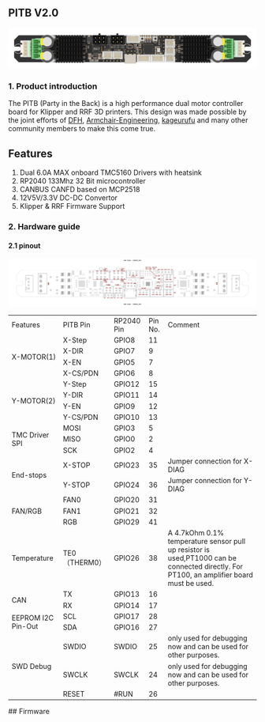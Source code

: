 ## PITB V2.0

![](PITB_V2_TOP.png)

### 1. Product introduction

The PITB (Party in the Back) is a high performance dual motor controller board for Klipper and RRF 3D printers.
This design was made possible by the joint efforts of [DFH](https://github.com/deepfriedheroin), [Armchair-Engineering](https://github.com/Armchair-Engineering), [kageurufu](Https://GitHub.com/kageurufu) and many other community members to make this come true.

## Features

1. Dual 6.0A MAX onboard TMC5160 Drivers with heatsink
2. RP2040 133Mhz 32 Bit microcontroller
3. CANBUS CANFD based on MCP2518
4. 12V5V/3.3V DC-DC Convertor
5. Klipper & RRF Firmware Support

### 2. Hardware guide

#### 2.1 pinout

![](assets/PITB_V2_pinout_00.jpg)

<table>
   <tr><td>Features</td><td>PITB Pin</td><td>RP2040 Pin</td><td>Pin No.</td><td>Comment</td></tr>
   <tr><td rowspan="4">X-MOTOR(1)</td><td>X-Step</td><td>GPIO8</td><td>11</td><td></td></tr>
   <tr><td>X-DIR</td><td>GPIO7</td><td>9</td><td></td></tr>
   <tr><td>X-EN</td><td>GPIO5</td><td>7</td><td></td></tr>
   <tr><td>X-CS/PDN</td><td>GPIO6</td><td>8</td><td></td></tr>
   <tr><td rowspan="4">Y-MOTOR(2)</td><td>Y-Step</td><td>GPIO12</td><td>15</td><td></td></tr>
   <tr><td>Y-DIR</td><td>GPIO11</td><td>14</td><td></td></tr>
   <tr><td>Y-EN</td><td>GPIO9</td><td>12</td><td></td></tr>
   <tr><td>Y-CS/PDN</td><td>GPIO10</td><td>13</td><td></td></tr>
   <tr><td rowspan="3">TMC Driver SPI </td><td>MOSI</td><td>GPIO3</td><td>5</td><td></td></tr>
   <tr><td>MISO</td><td>GPIO0</td><td>2</td><td></td></tr>
   <tr><td>SCK</td><td>GPIO2</td><td>4</td><td></td></tr>
   <tr><td rowspan="2">End-stops</td><td>X-STOP</td><td>GPIO23</td><td>35</td><td>Jumper connection for X-DIAG</td></tr>
   <tr><td>Y-STOP</td><td>GPIO24</td><td>36</td><td>Jumper connection for Y-DIAG</td></tr>
   <tr><td rowspan="3">FAN/RGB</td><td>FAN0</td><td>GPIO20</td><td>31</td><td></td></tr>
   </td><td>FAN1</td><td>GPIO21</td><td>32</td><td></td></tr>
   </td><td>RGB</td><td>GPIO29</td><td>41</td><td></td></tr>
   <tr><td rowspan="1">Temperature</td><td>TE0（THERM0）</td><td>GPIO26</td><td>38</td><td>A 4.7kOhm 0.1% temperature sensor pull up resistor is used,PT1000 can be connected directly. For PT100, an amplifier board must be used.</td></tr>
   <tr><td rowspan="2">CAN</td><td>TX</td><td>GPIO13</td><td>16</td><td></td></tr>
   <tr><td>RX</td><td>GPIO14</td><td>17</td><td></td></tr>
   <tr><td rowspan="2">EEPROM I2C Pin-Out</td><td>SCL</td><td>GPIO17</td><td>28</td><td></td></tr>
   <tr><td>SDA</td><td>GPIO16</td><td>27</td><td></td></tr>
   <tr><td rowspan="3">SWD Debug</td><td>SWDIO</td><td>SWDIO</td><td>25</td><td>only used for debugging now and can be used for other purposes.</td></tr>
   <tr><td>SWCLK</td><td>SWCLK</td><td>24</td><td>only used for debugging now and can be used for other purposes.</td></tr>
   </td><td>RESET</td><td>#RUN</td><td>26</td><td></td></tr>
</table>
## Firmware
